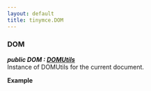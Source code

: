 ```yaml
---
layout: default
title: tinymce.DOM
---
```


### DOM 

***public DOM : [DOMUtils](../dom/class_tinymce.dom.DOMUtils.html)***  
Instance of DOMUtils for the current document.      

**Example**